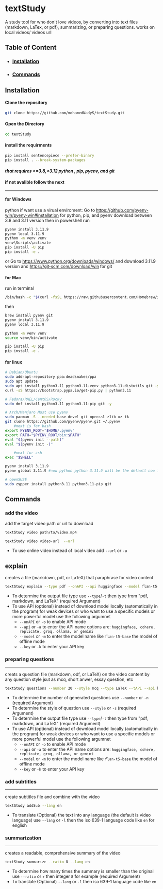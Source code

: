 # **textStudy**
A study tool for who don't love videos, by converting into text files (markdown, LaTex, or pdf), summarizing, or preparing questions. works on local videos/ videos url
## Table of Content
- ### **[Installation](#installation)**
- ### **[Commands](#commands-1)**

## Installation

#### Clone the repository
```bash
git clone https://github.com/mohamedNadyS/textStudy.git
```
#### Open the Directory
```bash
cd textStudy
```
#### install the requirments
```bash
pip install sentencepiece --prefer-binary
pip install . --break-system-packages
```
#### *that requires >=3.8,<3.12 python , pip, pyenv, and git*
#### if not avalible follow the next
----
#### for Windows
python if want use a virual enviroment:
    Go to  https://github.com/pyenv-win/pyenv-win#installation for python, pip, and pyenv
        download between 3.8 and 3.11 version
    then in powershell run
```bash
pyenv install 3.11.9
pyenv local 3.11.9
python -m venv venv
venv\Scripts\activate
pip install -U pip
pip install -e .
```
or
Go to https://www.python.org/downloads/windows/ and download 3.11.9 version
and https://git-scm.com/download/win for git



#### for Mac

run in terminal
```bash
/bin/bash -c "$(curl -fsSL https://raw.githubusercontent.com/Homebrew/install/HEAD/install.sh)"

```
then
```bash
brew install pyenv git
pyenv install 3.11.9
pyenv local 3.11.9

python -m venv venv
source venv/bin/activate

pip install -U pip
pip install -e .
```

#### for linux

```bash
# Debian/Ubuntu
sudo add-apt-repository ppa:deadsnakes/ppa
sudo apt update
sudo apt install python3.11 python3.11-venv python3.11-distutils git -y
curl -sS https://bootstrap.pypa.io/get-pip.py | python3.11

# Fedora/RHEL/CentOS/Rocky
sudo dnf install python3.11 python3.11-pip git -y

# Arch/Manjaro Must use pyenv
sudo pacman -S --needed base-devel git openssl zlib xz tk
git clone https://github.com/pyenv/pyenv.git ~/.pyenv
    #next is for bash
export PYENV_ROOT="$HOME/.pyenv"
export PATH="$PYENV_ROOT/bin:$PATH"
eval "$(pyenv init --path)"
eval "$(pyenv init -)"

    #next for zsh
exec "$SHELL"

pyenv install 3.11.9
pyenv global 3.11.9 #now python python 3.11.9 will be the default now for just the enviroment

# openSUSE
sudo zypper install python3.11 python3.11-pip git

```

## Commands

### add the video
add the target video path or url to download

```bash
textStudy video path/to/video.mp4

textStudy video video-url  --url      
```

- To use online video instead of local video add `--url` or `-u`



## explain
creates a file (markdown, pdf, or LaTeX) that paraphrase for video content

```bash
textStudy explain --type pdf --onAPI --api huggingface --model flan-t5-base --key (API_key)
```
- To determine the output file type use `--type`/`-t` then type from "pdf, markdown, and LaTeX" (required Argument)
- To use API (optional) instead of download model locally (automatically in the program) for weak devices or who want to use a specific models or more powerful model use the following argumnet
    - `--onAPI` or `-o` to enable API mode
    -  `--api` or `-a` to enter the API name options are: `huggingface, cohere, replicate, groq, ollama, or gemini`
    - `--model` or `-m` to enter the model name like `flan-t5-base` the model of offline mode
    - `--key` or `-k` to enter your API key

### preparing questions
---
creats a question file (markdown, odf, or LaTeX) on the video content by any question style jsut as mcq, short anwer, essay question, etc

```bash
textStudy questions --number 20 --style mcq --type LaTeX --tAPI --api huggingface --model flan-t5-base --key (API_key)
```

- To determine the number of generated questions use `--number` or `-n` (required Argument)
- To determine the style of question use `--style` or `-s` (required Argument)
- To determine the output file type use `--type`/`-t` then type from "pdf, markdown, and LaTeX" (required Argument)
- To use API (optional) instead of download model locally (automatically in the program) for weak devices or who want to use a specific models or more powerful model use the following argumnet
    - `--onAPI` or `-o` to enable API mode
    -  `--api` or `-a` to enter the API name options are: `huggingface, cohere, replicate, groq, ollama, or gemini`
    - `--model` or `-m` to enter the model name like `flan-t5-base` the model of offline mode
    - `--key` or `-k` to enter your API key

### add subtitles
---
create subtitles file and combine with the video
```bash
textStudy addSub --lang en
```

- To translate (Optional) the text into any language (the default is video language) use  `--lang` or `-l` then the iso 639-1 language code like `en` for english

### summarization
---
creates a readable, comprehensive summary of the video
```bash
textStudy summarize --ratio 8 --lang en         

```

- To determine how many times the summary is smaller than the original use `--ratio` or `r` then integer `8` for example (required Argument)
- To translate (Optional) `--lang` or `-l` then iso 639-1 language code like `en`